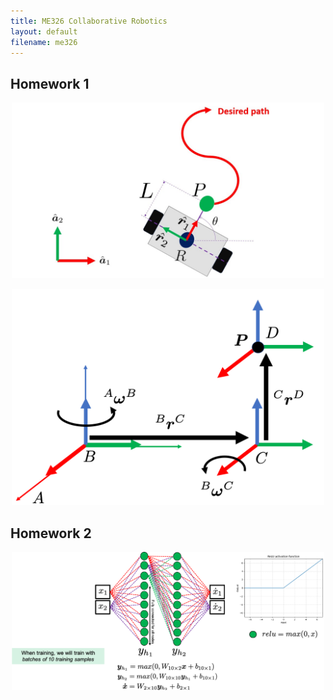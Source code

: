 ```yaml
---
title: ME326 Collaborative Robotics
layout: default
filename: me326
---
```




## Homework 1
<p align="center">
<img src="figures/me326/homework1/nonholonomicrobot_2.jpeg" width="500">
</p>

<p align="center">
<img src="figures/me326/homework1/FK_example.png" width="500">
</p>

## Homework 2
<p align="center">
<img src="figures/me326/homework3/MLP_figure.png" width="500">
</p>


 
